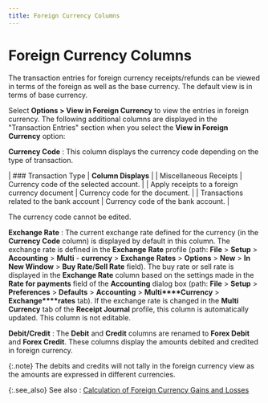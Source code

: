 ```yaml
---
title: Foreign Currency Columns
---
```


# Foreign Currency Columns


The transaction entries for foreign currency receipts/refunds can be  viewed in terms of the foreign as well as the base currency. The default  view is in terms of base currency.


Select **Options &gt; View in Foreign 
 Currency** to view the entries in foreign currency. The following  additional columns are displayed in the "Transaction Entries"  section when you select the **View in Foreign 
 Currency** option:


**Currency Code**
: This column displays the currency code depending  on the type of transaction.


| ### Transaction Type | **Column Displays** |
| Miscellaneous Receipts | Currency code of the selected account. |
| Apply receipts to a foreign currency document | Currency code for the document. |
| Transactions related to the bank account | Currency code of the bank account. |



The currency code cannot be edited.


**Exchange Rate**
: The current exchange rate defined for the currency  (in the **Currency Code** column)  is displayed by default in this column. The exchange rate is defined in  the **Exchange** **Rate**  profile (path: **File** > **Setup** > **Accounting**  > **Multi** - **currency**  > **Exchange** **Rates**  > **Options** > **New**  > **In New Window** > **Buy Rate**/**Sell 
 Rate** field). The buy rate or sell rate is displayed in the **Exchange Rate** column based on the settings  made in the **Rate for payments** field  of the **Accounting** dialog box (path:  **File** > **Setup**  > **Preferences** > **Defaults**  > **Accounting** > **Multi****Currency** > **Exchange****rates** tab). If the exchange rate  is changed in the **Multi Currency**  tab of the **Receipt Journal** profile,  this column is automatically updated. This column is not editable.


**Debit/Credit**
: The **Debit** and  **Credit** columns are renamed to  **Forex 
 Debit** and **Forex 
 Credit**. These columns display the amounts debited and credited  in foreign currency.


{:.note}
The debits and credits will not tally in the  foreign currency view as the amounts are expressed in different currencies.


{:.see_also}
See also
: [Calculation  of Foreign Currency Gains and Losses]({{site.acc_baseurl}}/customer-receipts-and-refunds/foreign-currency-receipts/calculation_of_foreign_exchange_gains_and_losses_receipt_journal.html)
